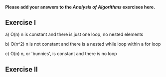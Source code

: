 #### Please add your answers to the ***Analysis of  Algorithms*** exercises here.

## Exercise I

a) O(n)
    n is constant and there is just one loop, no nested elements

b) O(n^2)
    n is not constant and there is a nested while loop within a for loop

c) O(n)
    n, or 'bunnies', is constant and there is no loop

## Exercise II


